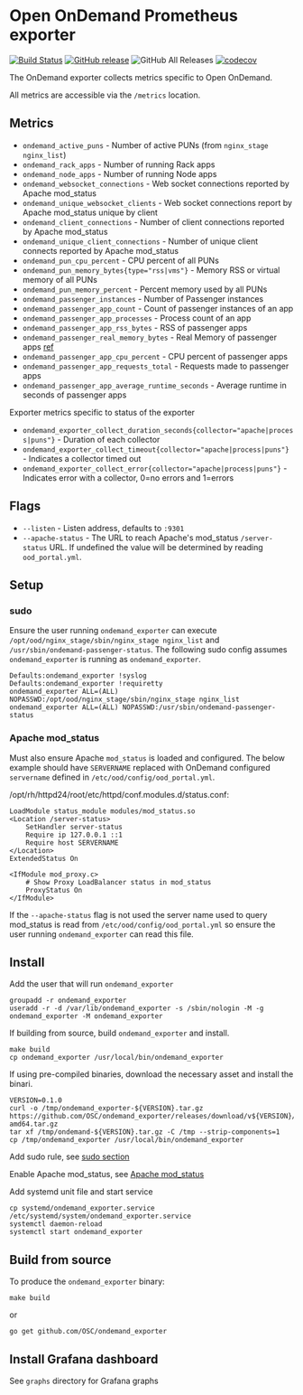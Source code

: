# Open OnDemand Prometheus exporter

[![Build Status](https://circleci.com/gh/OSC/ondemand_exporter/tree/master.svg?style=shield)](https://circleci.com/gh/OSC/ondemand_exporter)
[![GitHub release](https://img.shields.io/github/v/release/OSC/ondemand_exporter?include_prereleases&sort=semver)](https://github.com/OSC/ondemand_exporter/releases/latest)
![GitHub All Releases](https://img.shields.io/github/downloads/OSC/ondemand_exporter/total)
[![codecov](https://codecov.io/gh/OSC/ondemand_exporter/branch/master/graph/badge.svg)](https://codecov.io/gh/OSC/ondemand_exporter)

The OnDemand exporter collects metrics specific to Open OnDemand.

All metrics are accessible via the `/metrics` location.

## Metrics

* `ondemand_active_puns` - Number of active PUNs (from `nginx_stage nginx_list`)
* `ondemand_rack_apps` - Number of running Rack apps
* `ondemand_node_apps` - Number of running Node apps
* `ondemand_websocket_connections` - Web socket connections reported by Apache mod_status
* `ondemand_unique_websocket_clients` - Web socket connections report by Apache mod_status unique by client
* `ondemand_client_connections` - Number of client connections reported by Apache mod_status
* `ondemand_unique_client_connections` - Number of unique client connects reported by Apache mod_status
* `ondemand_pun_cpu_percent` - CPU percent of all PUNs
* `ondemand_pun_memory_bytes{type="rss|vms"}` - Memory RSS or virtual memory of all PUNs
* `ondemand_pun_memory_percent` - Percent memory used by all PUNs
* `ondemand_passenger_instances` - Number of Passenger instances
* `ondemand_passenger_app_count` - Count of passenger instances of an app
* `ondemand_passenger_app_processes` - Process count of an app
* `ondemand_passenger_app_rss_bytes` - RSS of passenger apps
* `ondemand_passenger_real_memory_bytes` - Real Memory of passenger apps [ref](https://www.phusionpassenger.com/library/indepth/accurately_measuring_memory_usage.html)
* `ondemand_passenger_app_cpu_percent` - CPU percent of passenger apps
* `ondemand_passenger_app_requests_total` - Requests made to passenger apps
* `ondemand_passenger_app_average_runtime_seconds` - Average runtime in seconds of passenger apps

Exporter metrics specific to status of the exporter

* `ondemand_exporter_collect_duration_seconds{collector="apache|process|puns"}` - Duration of each collector
* `ondemand_exporter_collect_timeout{collector="apache|process|puns"}` - Indicates a collector timed out
* `ondemand_exporter_collect_error{collector="apache|process|puns"}` - Indicates error with a collector, 0=no errors and 1=errors

## Flags

* `--listen` - Listen address, defaults to `:9301`
* `--apache-status` - The URL to reach Apache's mod_status `/server-status` URL. If undefined the value will be determined by reading `ood_portal.yml`.

## Setup

### sudo

Ensure the user running `ondemand_exporter` can execute `/opt/ood/nginx_stage/sbin/nginx_stage nginx_list` and `/usr/sbin/ondemand-passenger-status`.
The following sudo config assumes `ondemand_exporter` is running as `ondemand_exporter`.

```
Defaults:ondemand_exporter !syslog
Defaults:ondemand_exporter !requiretty
ondemand_exporter ALL=(ALL) NOPASSWD:/opt/ood/nginx_stage/sbin/nginx_stage nginx_list
ondemand_exporter ALL=(ALL) NOPASSWD:/usr/sbin/ondemand-passenger-status
```

### Apache mod_status

Must also ensure Apache `mod_status` is loaded and configured.
The below example should have `SERVERNAME` replaced with OnDemand configured `servername` defined in `/etc/ood/config/ood_portal.yml`.

/opt/rh/httpd24/root/etc/httpd/conf.modules.d/status.conf:
```
LoadModule status_module modules/mod_status.so
<Location /server-status>
    SetHandler server-status
    Require ip 127.0.0.1 ::1
    Require host SERVERNAME
</Location>
ExtendedStatus On

<IfModule mod_proxy.c>
    # Show Proxy LoadBalancer status in mod_status
    ProxyStatus On
</IfModule>
```

If the `--apache-status` flag is not used the server name used to query mod_status is read from `/etc/ood/config/ood_portal.yml` so ensure the user running `ondemand_exporter` can read this file.

## Install

Add the user that will run `ondemand_exporter`

```
groupadd -r ondemand_exporter
useradd -r -d /var/lib/ondemand_exporter -s /sbin/nologin -M -g ondemand_exporter -M ondemand_exporter
```

If building from source, build `ondemand_exporter` and install.

```
make build
cp ondemand_exporter /usr/local/bin/ondemand_exporter
```

If using pre-compiled binaries, download the necessary asset and install the binari.

```
VERSION=0.1.0
curl -o /tmp/ondemand_exporter-${VERSION}.tar.gz https://github.com/OSC/ondemand_exporter/releases/download/v${VERSION}/ondemand_exporter-${VERSION}.linux-amd64.tar.gz
tar xf /tmp/ondemand-${VERSION}.tar.gz -C /tmp --strip-components=1
cp /tmp/ondemand_exporter /usr/local/bin/ondemand_exporter
```

Add sudo rule, see [sudo section](#sudo)

Enable Apache mod_status, see [Apache mod_status](#apache-mod_status)

Add systemd unit file and start service

```
cp systemd/ondemand_exporter.service /etc/systemd/system/ondemand_exporter.service
systemctl daemon-reload
systemctl start ondemand_exporter
```

## Build from source

To produce the `ondemand_exporter` binary:

```
make build
```

or

```
go get github.com/OSC/ondemand_exporter
```

## Install Grafana dashboard

See `graphs` directory for Grafana graphs

